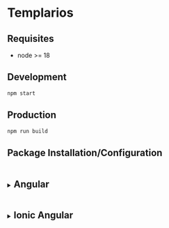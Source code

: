# Templarios

## Requisites

- node >= 18

## Development

```bash
npm start
```

## Production

```bash
npm run build
```

## Package Installation/Configuration

<details>
<summary><h2 style="display:inline-block; width: calc(100% - 15px)">Angular</h2></summary>

### # Installation

```bash
npm i @ionic/angular@latest ionicons@latest templarios@github:MEDGRUPOGIT/templarios.git#1.0.0
```

### # Configuration

```scss
// src/styles.scss

/* ionic */
@import '@ionic/angular/css/core.css';
@import '@ionic/angular/css/normalize.css';
@import '@ionic/angular/css/structure.css';
@import '@ionic/angular/css/typography.css';
@import '@ionic/angular/css/display.css';
@import '@ionic/angular/css/padding.css';
@import '@ionic/angular/css/float-elements.css';
@import '@ionic/angular/css/text-alignment.css';
@import '@ionic/angular/css/text-transformation.css';
@import '@ionic/angular/css/flex-utils.css';

/* templarios */
@import 'templarios/angular/styles/css/templarios.css';
```

```ts
// src/app/app.module.ts

import { TemplariosModule } from 'templarios/tp-angular';

@NgModule({
  imports: [TemplariosModule],
})
export class AppModule {}
```

```json
// angular.json

{
  "projects": {
    "app-angular": {
      "architect": {
        "build": {
          "options": {
            "assets": [
              {
                "glob": "**/*.svg",
                "input": "node_modules/templarios/core/icons",
                "output": "./templarios"
              }
            ],
            "stylePreprocessorOptions": {
              "includePaths": ["node_modules"]
            }
          }
        },
        "test": {
          "options": {
            "assets": [
              {
                "glob": "**/*.svg",
                "input": "node_modules/templarios/core/icons",
                "output": "./templarios"
              }
            ]
          }
        }
      }
    }
  }
}
```

</details>

<details>
<summary><h2 style="display:inline-block; width: calc(100% - 15px)">Ionic Angular</h2></summary>

### # Installation

```bash
npm i templarios@github:MEDGRUPOGIT/templarios.git#1.0.0
```

### # Configuration

```ts
// src/main.ts

import { defineCustomElements } from 'templarios/core/loader';
defineCustomElements();
```

```scss
// src/global.scss

/* templarios */
@import 'templarios/angular/styles/css/templarios.css';
```

```ts
// src/app/app.module.ts

import { CUSTOM_ELEMENTS_SCHEMA } from '@angular/core';

@NgModule({
  schemas: [CUSTOM_ELEMENTS_SCHEMA],
})
export class AppModule {}
```

```json
// tsconfig.tsjson

{
  "compilerOptions": {
    "types": ["./node_modules/templarios/core/dist/types/interfaces.d.ts"]
  }
}
```

```json
// angular.json

{
  "projects": {
    "app-angular": {
      "architect": {
        "build": {
          "options": {
            "assets": [
              {
                "glob": "**/*.svg",
                "input": "node_modules/templarios/core/icons",
                "output": "./templarios"
              }
            ],
            "stylePreprocessorOptions": {
              "includePaths": ["node_modules"]
            }
          }
        },
        "test": {
          "options": {
            "assets": [
              {
                "glob": "**/*.svg",
                "input": "node_modules/templarios/core/icons",
                "output": "./templarios"
              }
            ]
          }
        }
      }
    }
  }
}
```

</details>
